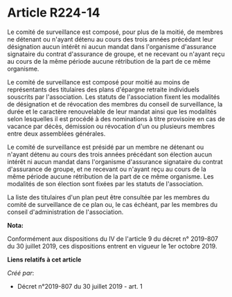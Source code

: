 # Article R224-14

Le comité de surveillance est composé, pour plus de la moitié, de membres ne détenant ou n'ayant détenu au cours des trois
années précédant leur désignation aucun intérêt ni aucun mandat dans l'organisme d'assurance signataire du contrat
d'assurance de groupe, et ne recevant ou n'ayant reçu au cours de la même période aucune rétribution de la part de ce même
organisme.

Le comité de surveillance est composé pour moitié au moins de représentants des titulaires des plans d'épargne retraite
individuels souscrits par l'association. Les statuts de l'association fixent les modalités de désignation et de révocation
des membres du conseil de surveillance, la durée et le caractère renouvelable de leur mandat ainsi que les modalités selon
lesquelles il est procédé à des nominations à titre provisoire en cas de vacance par décès, démission ou révocation d'un ou
plusieurs membres entre deux assemblées générales.

Le comité de surveillance est présidé par un membre ne détenant ou n'ayant détenu au cours des trois années précédant son
élection aucun intérêt ni aucun mandat dans l'organisme d'assurance signataire du contrat d'assurance de groupe, et ne
recevant ou n'ayant reçu au cours de la même période aucune rétribution de la part de ce même organisme. Les modalités de son
élection sont fixées par les statuts de l'association.

La liste des titulaires d'un plan peut être consultée par les membres du comité de surveillance de ce plan ou, le cas
échéant, par les membres du conseil d'administration de l'association.

**Nota:**

Conformément aux dispositions du IV de l'article 9 du décret n° 2019-807 du 30 juillet 2019, ces dispositions entrent en
vigueur le 1er octobre 2019.

**Liens relatifs à cet article**

_Créé par_:

  - Décret n°2019-807 du 30 juillet 2019 - art. 1
